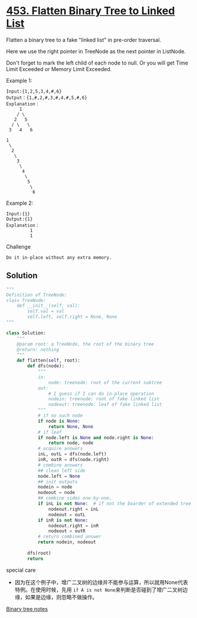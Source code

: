 # [453. Flatten Binary Tree to Linked List](https://www.lintcode.com/problem/flatten-binary-tree-to-linked-list/description)

Flatten a binary tree to a fake "linked list" in pre-order traversal.

Here we use the right pointer in TreeNode as the next pointer in ListNode.

Don't forget to mark the left child of each node to null. Or you will get Time Limit Exceeded or Memory Limit Exceeded.

Example 1:
```
Input:{1,2,5,3,4,#,6}
Output：{1,#,2,#,3,#,4,#,5,#,6}
Explanation：
     1
    / \
   2   5
  / \   \
 3   4   6

1
 \
  2
   \
    3
     \
      4
       \
        5
         \
          6
```
Example 2:
```
Input:{1}
Output:{1}
Explanation：
         1
         1
```
Challenge
```
Do it in-place without any extra memory.
```
## Solution
```python
"""
Definition of TreeNode:
class TreeNode:
    def __init__(self, val):
        self.val = val
        self.left, self.right = None, None
"""

class Solution:
    """
    @param root: a TreeNode, the root of the binary tree
    @return: nothing
    """
    def flatten(self, root):
        def dfs(node):
            """
            in:
                node: treenode: root of the current subtree
            out:
                # I guess if I can do in-place operation
                nodein: treenode: root of fake linked list
                nodeout: treenode: leaf of fake linked list
            """
            # if no such node
            if node is None:
                return None, None
            # if leaf
            if node.left is None and node.right is None:
                return node, node
            # acquire answers
            inL, outL = dfs(node.left)
            inR, outR = dfs(node.right)
            # combine answers
            ## clean left side
            node.left = None
            ## init outputs
            nodein = node
            nodeout = node
            ## combine sides one-by-one,
            if inL is not None:  # if not the boarder of extended tree
                nodeout.right = inL
                nodeout = outL
            if inR is not None:
                nodeout.right = inR
                nodeout = outR
            # return combined answer
            return nodein, nodeout
        
        dfs(root)
        return

```

special care
- 因为在这个例子中，增广二叉树的边缘并不能参与运算，所以就用None代表特例。在使用时候，先用 ```if A is not None```来判断是否碰到了增广二叉树边缘，如果是边缘，则忽略不做操作。

[Binary tree notes](readme.md#Binary-Tree)